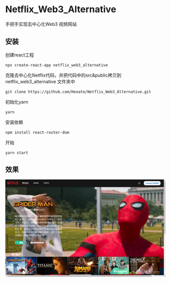 # Netflix_Web3_Alternative
手把手实现去中心化Web3 视频网站

## 安装

创建react工程

```
npx create-react-app netflix_web3_alternative
```

克隆去中心化Netflix代码，并把代码中的src&public拷贝到 netflix_web3_alternative 文件夹中

```
git clone https://github.com/Henate/Netflix_Web3_Alternative.git
```

初始化yarn

```
yarn
```

安装依赖

```
npm install react-router-dom
```

开始

```
yarn start
```



## 效果

![image-20220806214055428](./image/image-20220806214055428.png)
